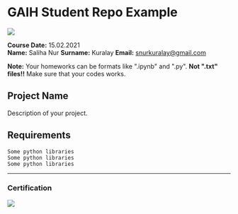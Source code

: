 # GAIH Student Repo Example
![](img/logo.png)

**Course Date:** 15.02.2021  
**Name:** Saliha Nur
**Surname:**   Kuralay
**Email:** snurkuralay@gmail.com  


**Note:** Your homeworks can be formats like ".ipynb" and ".py". **Not ".txt" files!!** Make sure that your codes works.  

## Project Name
Description of your project.

## Requirements
```
Some python libraries
Some python libraries
Some python libraries
```
---

### Certification
![](img/certificate_ex.png)

